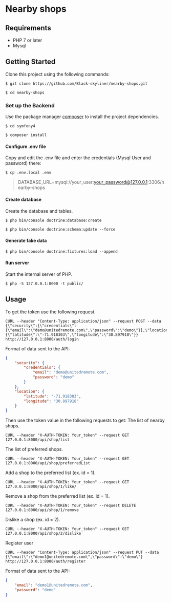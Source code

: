 # Nearby shops

## Requirements

- PHP 7 or later
- Mysql 

## Getting Started
Clone this project using the following commands:

```
$ git clone https://github.com/Black-skyliner/nearby-shops.git

$ cd nearby-shops
```

### Set up the Backend
Use the package manager [composer](https://getcomposer.org/) to install the project dependencies.

```
$ cd symfony4

$ composer install
```

#### Configure .env file
Copy and edit the .env file and enter the credentials (Mysql User and password) there:

```
$ cp .env.local .env
```

> DATABASE_URL=mysql://your_user:your_password@127.0.0.1:3306/nearby-shops

#### Create database
Create the database and tables.

```
$ php bin/console doctrine:database:create

$ php bin/console doctrine:schema:update --force
```
#### Generate fake data

```
$ php bin/console doctrine:fixtures:load --append
```

#### Run server
Start the internal server of PHP.

```
$ php -S 127.0.0.1:8000 -t public/
```

## Usage
To get the token use the following request.

```
CURL --header "Content-Type: application/json" --request POST --data {\"security\":{\"credentials\":{\"email\":\"demo@unitedremote.com\",\"password\":\"demo\"}},\"location\":{\"latitude\":\"-71.918303\",\"longitude\":\"30.897918\"}} http://127.0.0.1:8000/auth/login
```

Format of data sent to the API:

```json
{
    "security": {
        "credentials": {
            "email": "demo@unitedremote.com",
            "password": "demo"
        }
    },
    "location": {
        "latitude": "-71.918303",
        "longitude": "30.897918"
    }
}
```

Then use the token value in the following requests to get:
The list of nearby shops.

```
CURL --header "X-AUTH-TOKEN: Your_token" --request GET 127.0.0.1:8000/api/shop/list
```

The list of preferred shops.

```
CURL --header "X-AUTH-TOKEN: Your_token" --request GET 127.0.0.1:8000/api/shop/preferredList
```

Add a shop to the preferred list (ex. id = 1).

```
CURL --header "X-AUTH-TOKEN: Your_token" --request GET 127.0.0.1:8000/api/shop/1/like/
```

Remove a shop from the preferred list (ex. id = 1).

```
CURL --header "X-AUTH-TOKEN: Your_token" --request DELETE 127.0.0.1:8000/api/shop/1/remove
```

Dislike a shop (ex. id = 2).

```
CURL --header "X-AUTH-TOKEN: Your_token" --request GET 127.0.0.1:8000/api/shop/2/dislike
```

Register user

```
CURL --header "Content-Type: application/json" --request PUT --data {\"email\":\"demo1@unitedremote.com\",\"password\":\"demo\"} http://127.0.0.1:8000/auth/register
```

Format of data sent to the API:
```json
{
    "email": "demo1@unitedremote.com",
    "password": "demo"
}
```



